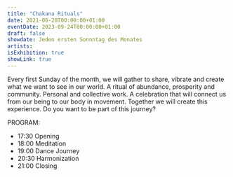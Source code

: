 ```yaml
---
title: "Chakana Rituals"
date: 2021-06-20T00:00:00+01:00
eventDate: 2023-09-24T00:00:00+01:00
draft: false
showdate: Jeden ersten Sonnntag des Monates
artists: 
isExhibition: true
showLink: true
---
```


Every first Sunday of the month, we will gather to share, vibrate and create what we want to see in our world. A ritual of abundance, prosperity and community. Personal and collective work. A celebration that will connect us from our being to our body in movement. Together we will create this experience. Do you want to be part of this journey?

PROGRAM:
 - 17:30 Opening
 - 18:00 Meditation
 - 19:00 Dance Journey
 - 20:30 Harmonization
 - 21:00 Closing
